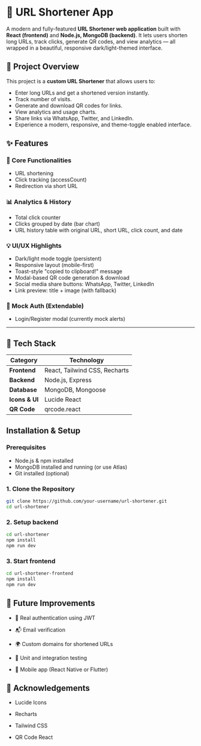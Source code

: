 


# 🔗 URL Shortener App

A modern and fully-featured **URL Shortener web application** built with **React (frontend)** and **Node.js, MongoDB (backend)**. It lets users shorten long URLs, track clicks, generate QR codes, and view analytics — all wrapped in a beautiful, responsive dark/light-themed interface.




## 📸 Project Overview

This project is a **custom URL Shortener** that allows users to:
- Enter long URLs and get a shortened version instantly.
- Track number of visits.
- Generate and download QR codes for links.
- View analytics and usage charts.
- Share links via WhatsApp, Twitter, and LinkedIn.
- Experience a modern, responsive, and theme-toggle enabled interface.
## ✨ Features

### 🔗 Core Functionalities
- URL shortening
- Click tracking (accessCount)
- Redirection via short URL

### 📊 Analytics & History
- Total click counter
- Clicks grouped by date (bar chart)
- URL history table with original URL, short URL, click count, and date

### 💡 UI/UX Highlights
- Dark/light mode toggle (persistent)
- Responsive layout (mobile-first)
- Toast-style "copied to clipboard!" message
- Modal-based QR code generation & download
- Social media share buttons: WhatsApp, Twitter, LinkedIn
- Link preview: title + image (with fallback)

### 🔐 Mock Auth (Extendable)
- Login/Register modal (currently mock alerts)

---

## 🧱 Tech Stack

| Category | Technology |
|----------|------------|
| **Frontend** | React, Tailwind CSS, Recharts |
| **Backend** | Node.js, Express |
| **Database** | MongoDB, Mongoose |
| **Icons & UI** | Lucide React |
| **QR Code** | qrcode.react |

## Installation & Setup

### Prerequisites
- Node.js & npm installed
- MongoDB installed and running (or use Atlas)
- Git installed (optional)

### 1. Clone the Repository
```bash
git clone https://github.com/your-username/url-shortener.git
cd url-shortener
```
### 2. Setup backend
```bash
cd url-shortener
npm install
npm run dev
```

### 3. Start frontend
```bash
cd url-shortener-frontend
npm install
npm run dev
```

## 🚀 Future Improvements

- 🔐 Real authentication using JWT

- 📬 Email verification

- 🌍 Custom domains for shortened URLs

- 🧪 Unit and integration testing

- 📱 Mobile app (React Native or Flutter)
## 🙌 Acknowledgements
- Lucide Icons

- Recharts

- Tailwind CSS

- QR Code React

